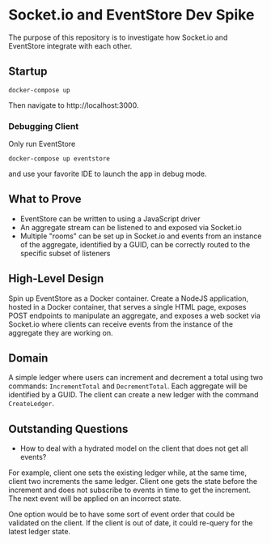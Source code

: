 # Socket.io and EventStore Dev Spike

The purpose of this repository is to investigate how Socket.io and EventStore integrate with each other.

## Startup

```
docker-compose up
```

Then navigate to http://localhost:3000.

### Debugging Client

Only run EventStore

```
docker-compose up eventstore
```

and use your favorite IDE to launch the app in debug mode.

## What to Prove

- EventStore can be written to using a JavaScript driver
- An aggregate stream can be listened to and exposed via Socket.io
- Multiple "rooms" can be set up in Socket.io and events from an instance of the aggregate, identified by a GUID, can be correctly routed to the specific subset of listeners

## High-Level Design

Spin up EventStore as a Docker container. Create a NodeJS application, hosted in a Docker container, that serves a single HTML page, exposes POST endpoints to manipulate an aggregate, and exposes a web socket via Socket.io where clients can receive events from the instance of the aggregate they are working on.

## Domain

A simple ledger where users can increment and decrement a total using two commands: `IncrementTotal` and `DecrementTotal`. Each aggregate will be identified by a GUID. The client can create a new ledger with the command `CreateLedger`.

## Outstanding Questions

- How to deal with a hydrated model on the client that does not get all events?

For example, client one sets the existing ledger while, at the same time, client two increments the same ledger. Client one gets the state before the increment and does not subscribe to events in time to get the increment. The next event will be applied on an incorrect state.

One option would be to have some sort of event order that could be validated on the client. If the client is out of date, it could re-query for the latest ledger state.
